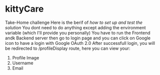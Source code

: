 # kittyCare
Take-Home challenge
Here is the berif of *how to set up and test the solution*
You dont need to do anything except adding the environment variable (which I'll provide you personally)
You have to run the Frontend andk Backend server
then go to login page and you can click on Google icon to have a login with Google OAuth 2.0
After successfull login, you will be redirected to /profileDisplay route, here you can view your: 
1. Profile Image
2. Username
3. Email
